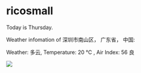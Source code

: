 # ricosmall

Today is Thursday.

Weather infomation of 深圳市南山区， 广东省， 中国: 

Weather: 多云, Temperature: 20 ℃ , Air Index: 56 良

<img src="https://github-readme-stats.vercel.app/api?username=ricosmall&show_icons=true" />

